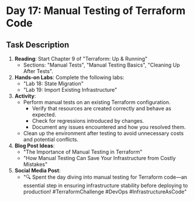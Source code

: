 # Day 17: Manual Testing of Terraform Code

## Task Description

1. **Reading**: Start Chapter 9 of "Terraform: Up & Running"
   - Sections: "Manual Tests", "Manual Testing Basics", "Cleaning Up After Tests".
2. **Hands-on Labs**: Complete the following labs:
   - "Lab 18: State Migration"
   - "Lab 19: Import Existing Infrastructure"
3. **Activity**: 
   - Perform manual tests on an existing Terraform configuration.
     - Verify that resources are created correctly and behave as expected.
     - Check for regressions introduced by changes.
     - Document any issues encountered and how you resolved them.
   - Clean up the environment after testing to avoid unnecessary costs and potential conflicts.
4. **Blog Post Ideas**: 
   - "The Importance of Manual Testing in Terraform"
   - "How Manual Testing Can Save Your Infrastructure from Costly Mistakes"
5. **Social Media Post**: 
   - "🔍 Spent the day diving into manual testing for Terraform code—an essential step in ensuring infrastructure stability before deploying to production! #TerraformChallenge #DevOps #InfrastructureAsCode"






